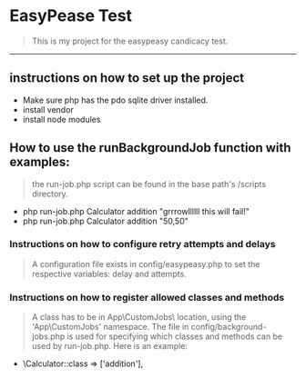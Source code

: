 # EasyPease Test

> This is my project for the easypeasy candicacy test.

---
## instructions on how to set up the project
- Make sure php has the pdo sqlite driver installed.
- install vendor
- install node modules

## How to use the runBackgroundJob function with examples:
> the run-job.php script can be found in the base path's /scripts directory.
-  php run-job.php Calculator addition "grrrowllllll this will fail!"
-  php run-job.php Calculator addition "50,50"

### Instructions on how to configure retry attempts and delays
>A configuration file exists in config/easypeasy.php to set the respective variables: delay and attempts. 

### Instructions on how to register allowed classes and methods
> A class has to be in App\CustomJobs\ location, using the 'App\CustomJobs' namespace.
> The file in config/background-jobs.php is used for specifying which classes and methods can be used by run-job.php. Here is an example:
- \Calculator::class => ['addition'],
